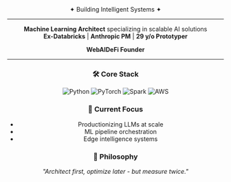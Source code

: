 <div align="center">
  ✦ Building Intelligent Systems ✦
  
  ---

  **Machine Learning Architect** specializing in scalable AI solutions  
  **Ex-Databricks** | **Anthropic PM** | **29 y/o Prototyper**
  
  **WebAIDeFi Founder**

  ---

  ### 🛠️ Core Stack
  ![Python](https://img.shields.io/badge/-Python-3776AB?logo=python&logoColor=white)
  ![PyTorch](https://img.shields.io/badge/-PyTorch-EE4C2C?logo=pytorch)
  ![Spark](https://img.shields.io/badge/-Apache_Spark-E25A1C?logo=apachespark)
  ![AWS](https://img.shields.io/badge/-AWS-232F3E?logo=amazonaws)

  ### 🚀 Current Focus
  - Productionizing LLMs at scale
  - ML pipeline orchestration
  - Edge intelligence systems

  ### 🧠 Philosophy
  *"Architect first, optimize later - but measure twice."*
</div>
